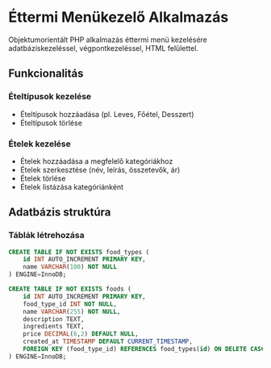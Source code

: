 # Éttermi Menükezelő Alkalmazás

Objektumorientált PHP alkalmazás éttermi menü kezelésére adatbáziskezeléssel, végpontkezeléssel, HTML felülettel.

## Funkcionalitás

### Ételtípusok kezelése
- Ételtípusok hozzáadása (pl. Leves, Főétel, Desszert)
- Ételtípusok törlése

### Ételek kezelése
- Ételek hozzáadása a megfelelő kategóriákhoz
- Ételek szerkesztése (név, leírás, összetevők, ár)
- Ételek törlése
- Ételek listázása kategóriánként

## Adatbázis struktúra

### Táblák létrehozása

```sql
CREATE TABLE IF NOT EXISTS food_types (
    id INT AUTO_INCREMENT PRIMARY KEY,
    name VARCHAR(100) NOT NULL
) ENGINE=InnoDB;

CREATE TABLE IF NOT EXISTS foods (
    id INT AUTO_INCREMENT PRIMARY KEY,
    food_type_id INT NOT NULL,
    name VARCHAR(255) NOT NULL,
    description TEXT,
    ingredients TEXT,
    price DECIMAL(6,2) DEFAULT NULL,
    created_at TIMESTAMP DEFAULT CURRENT_TIMESTAMP,
    FOREIGN KEY (food_type_id) REFERENCES food_types(id) ON DELETE CASCADE
) ENGINE=InnoDB;
```
